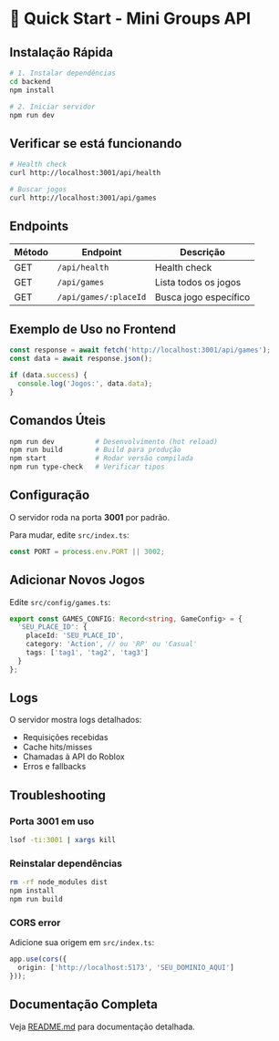 # 🚀 Quick Start - Mini Groups API

## Instalação Rápida

```bash
# 1. Instalar dependências
cd backend
npm install

# 2. Iniciar servidor
npm run dev
```

## Verificar se está funcionando

```bash
# Health check
curl http://localhost:3001/api/health

# Buscar jogos
curl http://localhost:3001/api/games
```

## Endpoints

| Método | Endpoint | Descrição |
|--------|----------|-----------|
| GET | `/api/health` | Health check |
| GET | `/api/games` | Lista todos os jogos |
| GET | `/api/games/:placeId` | Busca jogo específico |

## Exemplo de Uso no Frontend

```typescript
const response = await fetch('http://localhost:3001/api/games');
const data = await response.json();

if (data.success) {
  console.log('Jogos:', data.data);
}
```

## Comandos Úteis

```bash
npm run dev          # Desenvolvimento (hot reload)
npm run build        # Build para produção
npm start            # Rodar versão compilada
npm run type-check   # Verificar tipos
```

## Configuração

O servidor roda na porta **3001** por padrão.

Para mudar, edite `src/index.ts`:
```typescript
const PORT = process.env.PORT || 3002;
```

## Adicionar Novos Jogos

Edite `src/config/games.ts`:

```typescript
export const GAMES_CONFIG: Record<string, GameConfig> = {
  'SEU_PLACE_ID': {
    placeId: 'SEU_PLACE_ID',
    category: 'Action', // ou 'RP' ou 'Casual'
    tags: ['tag1', 'tag2', 'tag3']
  }
};
```

## Logs

O servidor mostra logs detalhados:
- Requisições recebidas
- Cache hits/misses
- Chamadas à API do Roblox
- Erros e fallbacks

## Troubleshooting

### Porta 3001 em uso
```bash
lsof -ti:3001 | xargs kill
```

### Reinstalar dependências
```bash
rm -rf node_modules dist
npm install
npm run build
```

### CORS error
Adicione sua origem em `src/index.ts`:
```typescript
app.use(cors({
  origin: ['http://localhost:5173', 'SEU_DOMINIO_AQUI']
}));
```

## Documentação Completa

Veja [README.md](README.md) para documentação detalhada.
